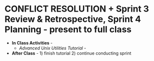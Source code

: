 # CONFLICT RESOLUTION + Sprint 3 Review & Retrospective, Sprint 4 Planning - present to full class
  - **In Class Activities** - 
    - *Advanced Unix Utilities Tutorial* - 
  - **After Class** - 1) finish tutorial  2) continue conducting sprint

